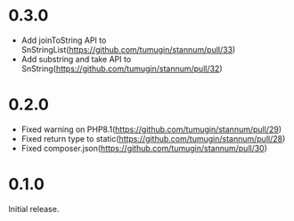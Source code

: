 # 0.3.0
- Add joinToString API to SnStringList(https://github.com/tumugin/stannum/pull/33)
- Add substring and take API to SnString(https://github.com/tumugin/stannum/pull/32)

# 0.2.0
- Fixed warning on PHP8.1(https://github.com/tumugin/stannum/pull/29)
- Fixed return type to static(https://github.com/tumugin/stannum/pull/28)
- Fixed composer.json(https://github.com/tumugin/stannum/pull/30)

# 0.1.0
Initial release.
